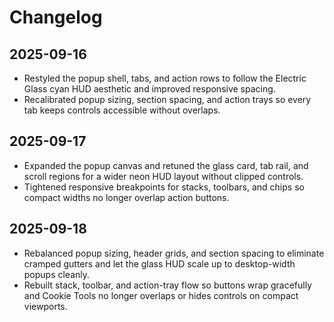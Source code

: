 # Changelog

## 2025-09-16
- Restyled the popup shell, tabs, and action rows to follow the Electric Glass cyan HUD aesthetic and improved responsive spacing.
- Recalibrated popup sizing, section spacing, and action trays so every tab keeps controls accessible without overlaps.

## 2025-09-17
- Expanded the popup canvas and retuned the glass card, tab rail, and scroll regions for a wider neon HUD layout without clipped controls.
- Tightened responsive breakpoints for stacks, toolbars, and chips so compact widths no longer overlap action buttons.

## 2025-09-18
- Rebalanced popup sizing, header grids, and section spacing to eliminate cramped gutters and let the glass HUD scale up to desktop-width popups cleanly.
- Rebuilt stack, toolbar, and action-tray flow so buttons wrap gracefully and Cookie Tools no longer overlaps or hides controls on compact viewports.


